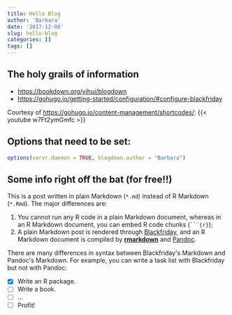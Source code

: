 ```yaml
---
title: Hello Blog
author: 'Barbara'
date: '2017-12-08'
slug: hello-blog
categories: []
tags: []
---
```


## The holy grails of information
- <https://bookdown.org/yihui/blogdown>
- <https://gohugo.io/getting-started/configuration/#configure-blackfriday>

Courtesy of <https://gohugo.io/content-management/shortcodes/>:
{{< youtube w7Ft2ymGmfc >}}

## Options that need to be set:

```r
options(servr.daemon = TRUE, blogdown.author = "Barbara")
```

## Some info right off the bat (for free!!)
This is a post written in plain Markdown (`*.md`) instead of R Markdown (`*.Rmd`). The major differences are:

1. You cannot run any R code in a plain Markdown document, whereas in an R Markdown document, you can embed R code chunks (```` ```{r} ````);
2. A plain Markdown post is rendered through [Blackfriday](https://gohugo.io/overview/configuration/), and an R Markdown document is compiled by [**rmarkdown**](http://rmarkdown.rstudio.com) and [Pandoc](http://pandoc.org).

There are many differences in syntax between Blackfriday's Markdown and Pandoc's Markdown. For example, you can write a task list with Blackfriday but not with Pandoc:

- [x] Write an R package.
- [ ] Write a book.
- [ ] ...
- [ ] Profit!
